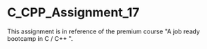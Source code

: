 # C_CPP_Assignment_17
This assignment is in reference of the premium course "A job ready bootcamp in C / C++ ".
